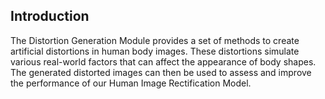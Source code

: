 ## Introduction

The Distortion Generation Module provides a set of methods to create artificial distortions in human body images. These distortions simulate various real-world factors that can affect the appearance of body shapes. The generated distorted images can then be used to assess and improve the performance of our Human Image Rectification Model.
